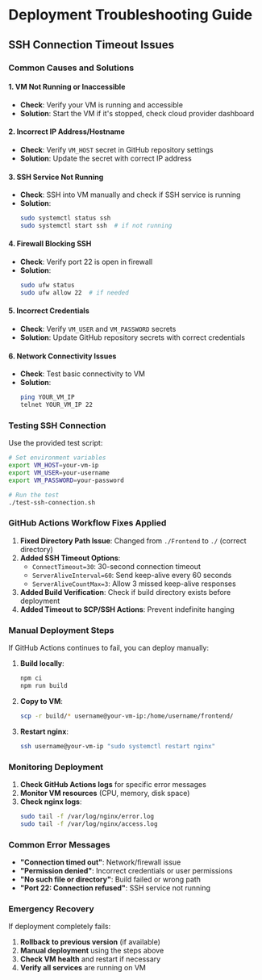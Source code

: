 # Deployment Troubleshooting Guide

## SSH Connection Timeout Issues

### Common Causes and Solutions

#### 1. **VM Not Running or Inaccessible**
- **Check**: Verify your VM is running and accessible
- **Solution**: Start the VM if it's stopped, check cloud provider dashboard

#### 2. **Incorrect IP Address/Hostname**
- **Check**: Verify `VM_HOST` secret in GitHub repository settings
- **Solution**: Update the secret with correct IP address

#### 3. **SSH Service Not Running**
- **Check**: SSH into VM manually and check if SSH service is running
- **Solution**: 
  ```bash
  sudo systemctl status ssh
  sudo systemctl start ssh  # if not running
  ```

#### 4. **Firewall Blocking SSH**
- **Check**: Verify port 22 is open in firewall
- **Solution**: 
  ```bash
  sudo ufw status
  sudo ufw allow 22  # if needed
  ```

#### 5. **Incorrect Credentials**
- **Check**: Verify `VM_USER` and `VM_PASSWORD` secrets
- **Solution**: Update GitHub repository secrets with correct credentials

#### 6. **Network Connectivity Issues**
- **Check**: Test basic connectivity to VM
- **Solution**: 
  ```bash
  ping YOUR_VM_IP
  telnet YOUR_VM_IP 22
  ```

### Testing SSH Connection

Use the provided test script:

```bash
# Set environment variables
export VM_HOST=your-vm-ip
export VM_USER=your-username
export VM_PASSWORD=your-password

# Run the test
./test-ssh-connection.sh
```

### GitHub Actions Workflow Fixes Applied

1. **Fixed Directory Path Issue**: Changed from `./Frontend` to `./` (correct directory)
2. **Added SSH Timeout Options**: 
   - `ConnectTimeout=30`: 30-second connection timeout
   - `ServerAliveInterval=60`: Send keep-alive every 60 seconds
   - `ServerAliveCountMax=3`: Allow 3 missed keep-alive responses
3. **Added Build Verification**: Check if build directory exists before deployment
4. **Added Timeout to SCP/SSH Actions**: Prevent indefinite hanging

### Manual Deployment Steps

If GitHub Actions continues to fail, you can deploy manually:

1. **Build locally**:
   ```bash
   npm ci
   npm run build
   ```

2. **Copy to VM**:
   ```bash
   scp -r build/* username@your-vm-ip:/home/username/frontend/
   ```

3. **Restart nginx**:
   ```bash
   ssh username@your-vm-ip "sudo systemctl restart nginx"
   ```

### Monitoring Deployment

1. **Check GitHub Actions logs** for specific error messages
2. **Monitor VM resources** (CPU, memory, disk space)
3. **Check nginx logs**:
   ```bash
   sudo tail -f /var/log/nginx/error.log
   sudo tail -f /var/log/nginx/access.log
   ```

### Common Error Messages

- **"Connection timed out"**: Network/firewall issue
- **"Permission denied"**: Incorrect credentials or user permissions
- **"No such file or directory"**: Build failed or wrong path
- **"Port 22: Connection refused"**: SSH service not running

### Emergency Recovery

If deployment completely fails:

1. **Rollback to previous version** (if available)
2. **Manual deployment** using the steps above
3. **Check VM health** and restart if necessary
4. **Verify all services** are running on VM
